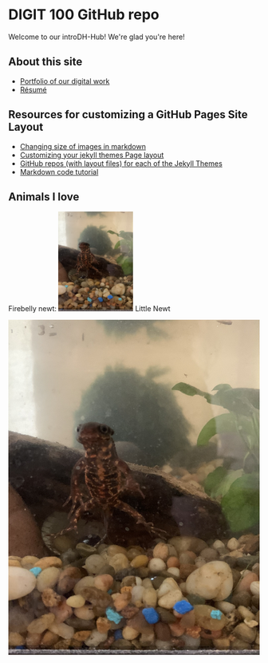 # DIGIT 100 GitHub repo
Welcome to our introDH-Hub! We're glad you're here!

## About this site
* [Portfolio of our digital work](portfolio.md)
* [Résumé](resume.md)


## Resources for customizing a GitHub Pages Site Layout
* [Changing size of images in markdown](https://stackoverflow.com/questions/14675913/changing-image-size-in-markdown)
* [Customizing your jekyll themes Page layout](https://github.com/newtfire/introDH-Hub/issues/8)
* [GitHub repos (with layout files) for each of the Jekyll Themes](https://pages.github.com/themes/)
* [Markdown code tutorial](https://guides.github.com/features/mastering-markdown/)

## Animals I love
Firebelly newt:
<img src="images/littleNewt.jpg" alt="my pet Japanese firebelly newt" width="150"/>
Little Newt

![my pet Japanese firebelly newt](images/littleNewt.jpg)





